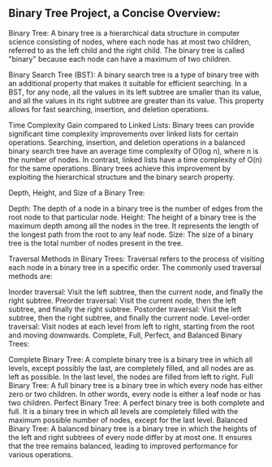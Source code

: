 Binary Tree Project, a Concise Overview:
----------------------------------------

Binary Tree: A binary tree is a hierarchical data structure in computer science
consisting of nodes, where each node has at most two children, referred to as
the left child and the right child. The binary tree is called "binary" because
each node can have a maximum of two children.

Binary Search Tree (BST): A binary search tree is a type of binary tree with an
additional property that makes it suitable for efficient searching. In a BST,
for any node, all the values in its left subtree are smaller than its value,
and all the values in its right subtree are greater than its value. This
property allows for fast searching, insertion, and deletion operations.

Time Complexity Gain compared to Linked Lists: Binary trees can provide
significant time complexity improvements over linked lists for certain operations.
Searching, insertion, and deletion operations in a balanced binary search tree
have an average time complexity of O(log n), where n is the number of nodes.
In contrast, linked lists have a time complexity of O(n) for the same operations.
Binary trees achieve this improvement by exploiting the hierarchical structure
and the binary search property.

Depth, Height, and Size of a Binary Tree:

Depth:
The depth of a node in a binary tree is the number of edges from the root node to
that particular node.
Height:
The height of a binary tree is the maximum depth among all the nodes in the tree.
It represents the length of the longest path from the root to any leaf node.
Size:
The size of a binary tree is the total number of nodes present in the tree.

Traversal Methods in Binary Trees:
Traversal refers to the process of visiting each node in a binary tree in a specific
order.
The commonly used traversal methods are:

Inorder traversal: Visit the left subtree, then the current node, and finally the right subtree.
Preorder traversal: Visit the current node, then the left subtree, and finally the right subtree.
Postorder traversal: Visit the left subtree, then the right subtree, and finally the current node.
Level-order traversal: Visit nodes at each level from left to right, starting from the root and
moving downwards.
Complete, Full, Perfect, and Balanced Binary Trees:

Complete Binary Tree:
A complete binary tree is a binary tree in which all levels, except possibly the last,
are completely filled, and all nodes are as left as possible. In the last level, the nodes are
filled from left to right.
Full Binary Tree:
A full binary tree is a binary tree in which every node has either zero or two children.
In other words, every node is either a leaf node or has two children.
Perfect Binary Tree:
A perfect binary tree is both complete and full. It is a binary tree in which all levels
are completely filled with the maximum possible number of nodes, except for the last level.
Balanced Binary Tree:
A balanced binary tree is a binary tree in which the heights of the left and right subtrees
of every node differ by at most one. It ensures that the tree remains balanced, leading to
improved performance for various operations.
